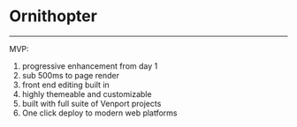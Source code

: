 # Ornithopter
---

MVP:

1. progressive enhancement from day 1
2. sub 500ms to page render
3. front end editing built in
4. highly themeable and customizable
5. built with full suite of Venport projects
6. One click deploy to modern web platforms
